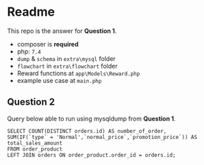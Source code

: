 
# Readme
This repo is the answer for **Question 1**.
- composer is **required**
- php: `7.4`
- `dump` & `schema` in `extra\mysql` folder
- `flowchart` in `extra\flowchart` folder
- Reward functions at `app\Models\Reward.php`
- example use case at `main.php`

## Question 2
Query below able to run using mysqldump from **Question 1**.
```
SELECT COUNT(DISTINCT orders.id) AS number_of_order,
SUM(IF(`type` = 'Normal',`normal_price`,`promotion_price`)) AS total_sales_amount
FROM order_product
LEFT JOIN orders ON order_product.order_id = orders.id;
